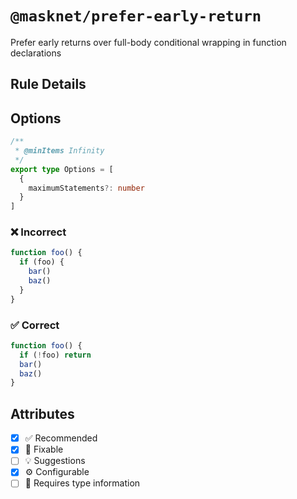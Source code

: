 <!-- begin title -->

# `@masknet/prefer-early-return`

Prefer early returns over full-body conditional wrapping in function declarations

<!-- end title -->

## Rule Details

## Options

<!-- begin options -->

```ts
/**
 * @minItems Infinity
 */
export type Options = [
  {
    maximumStatements?: number
  }
]
```

<!-- end options -->

### :x: Incorrect

```ts
function foo() {
  if (foo) {
    bar()
    baz()
  }
}
```

### :white_check_mark: Correct

```ts
function foo() {
  if (!foo) return
  bar()
  baz()
}
```

## Attributes

<!-- begin attributes -->

- [x] :white_check_mark: Recommended
- [x] :wrench: Fixable
- [ ] :bulb: Suggestions
- [x] :gear: Configurable
- [ ] :thought_balloon: Requires type information

<!-- end attributes -->

